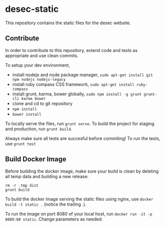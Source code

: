 desec-static
=============

This repository contains the static files for the desec website.

Contribute
-----------

In order to contribute to this repository, extend code and tests 
as appropriate and use clean commits.

To setup your dev environment,

- install nodejs and node package manager, `sudo apt-get install git npm nodejs nodejs-legacy` 
- install ruby compass CSS framework, `sudo apt-get install ruby-compass` 
- install grunt, karma, bower globally, `sudo npm install -g grunt grunt-cli karma bower` 
- clone and cd to git repository
- `npm install`
- `bower install`

To locally serve the files, run `grunt serve`. To build the project
for staging and production, run `grunt build`.

Always make sure all tests are succesful before commiting! To run the 
tests, use `grunt test`

Build Docker Image
-------------------

Before building the docker image, make sure your build is clean by
deleting all temp data and building a new release:

    rm -r .tmp dist
    grunt build

To build the docker image serving the static files using nginx, use 
`docker build -t static .` (notice the trailing .).

To run the image on port 8080 of your local host, run 
`docker run -it -p 8080:80 static`. Change parameters as needed.
